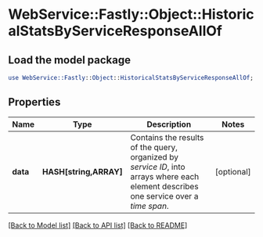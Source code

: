 # WebService::Fastly::Object::HistoricalStatsByServiceResponseAllOf

## Load the model package
```perl
use WebService::Fastly::Object::HistoricalStatsByServiceResponseAllOf;
```

## Properties
Name | Type | Description | Notes
------------ | ------------- | ------------- | -------------
**data** | **HASH[string,ARRAY]** | Contains the results of the query, organized by *service ID*, into arrays where each element describes one service over a *time span*. | [optional] 

[[Back to Model list]](../README.md#documentation-for-models) [[Back to API list]](../README.md#documentation-for-api-endpoints) [[Back to README]](../README.md)


